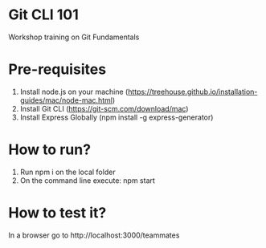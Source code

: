 # Git CLI 101
Workshop training on Git Fundamentals

# Pre-requisites
1. Install node.js on your machine (https://treehouse.github.io/installation-guides/mac/node-mac.html)
2. Install Git CLI (https://git-scm.com/download/mac)
3. Install Express Globally (npm install -g express-generator)

# How to run?
1. Run npm i on the local folder
2. On the command line execute: npm start

# How to test it?
In a browser go to http://localhost:3000/teammates
